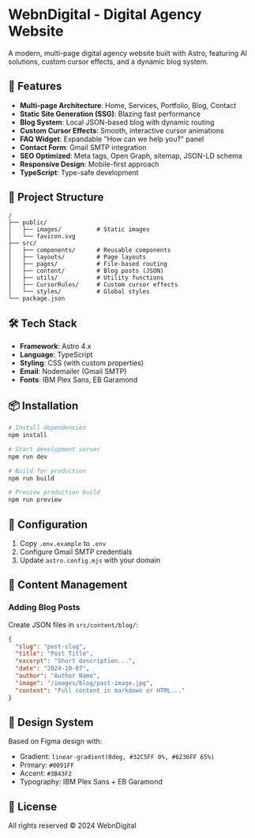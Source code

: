 # WebnDigital - Digital Agency Website

A modern, multi-page digital agency website built with Astro, featuring AI solutions, custom cursor effects, and a dynamic blog system.

## 🚀 Features

- **Multi-page Architecture**: Home, Services, Portfolio, Blog, Contact
- **Static Site Generation (SSG)**: Blazing fast performance
- **Blog System**: Local JSON-based blog with dynamic routing
- **Custom Cursor Effects**: Smooth, interactive cursor animations
- **FAQ Widget**: Expandable "How can we help you?" panel
- **Contact Form**: Gmail SMTP integration
- **SEO Optimized**: Meta tags, Open Graph, sitemap, JSON-LD schema
- **Responsive Design**: Mobile-first approach
- **TypeScript**: Type-safe development

## 📁 Project Structure

```
/
├── public/
│   ├── images/          # Static images
│   └── favicon.svg
├── src/
│   ├── components/      # Reusable components
│   ├── layouts/         # Page layouts
│   ├── pages/           # File-based routing
│   ├── content/         # Blog posts (JSON)
│   ├── utils/           # Utility functions
│   ├── CursorRules/     # Custom cursor effects
│   └── styles/          # Global styles
└── package.json
```

## 🛠️ Tech Stack

- **Framework**: Astro 4.x
- **Language**: TypeScript
- **Styling**: CSS (with custom properties)
- **Email**: Nodemailer (Gmail SMTP)
- **Fonts**: IBM Plex Sans, EB Garamond

## 📦 Installation

```bash
# Install dependencies
npm install

# Start development server
npm run dev

# Build for production
npm run build

# Preview production build
npm run preview
```

## 🔧 Configuration

1. Copy `.env.example` to `.env`
2. Configure Gmail SMTP credentials
3. Update `astro.config.mjs` with your domain

## 📝 Content Management

### Adding Blog Posts

Create JSON files in `src/content/blog/`:

```json
{
  "slug": "post-slug",
  "title": "Post Title",
  "excerpt": "Short description...",
  "date": "2024-10-07",
  "author": "Author Name",
  "image": "/images/blog/post-image.jpg",
  "content": "Full content in markdown or HTML..."
}
```

## 🎨 Design System

Based on Figma design with:
- Gradient: `linear-gradient(0deg, #32C5FF 0%, #6236FF 65%)`
- Primary: `#0091FF`
- Accent: `#3B43F2`
- Typography: IBM Plex Sans + EB Garamond

## 📄 License

All rights reserved © 2024 WebnDigital
